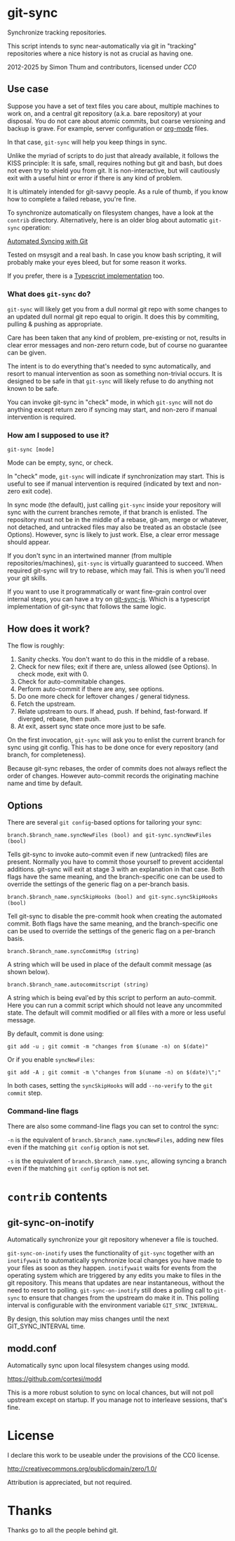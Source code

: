 # git-sync

Synchronize tracking repositories.

This script intends to sync near-automatically via git
in "tracking" repositories where a nice history is not
as crucial as having one.

2012-2025 by Simon Thum and contributors, licensed under _CC0_

## Use case

Suppose you have a set of text files you care about, multiple machines
to work on, and a central git repository (a.k.a. bare repository) at
your disposal. You do not care about atomic commits, but coarse
versioning and backup is grave. For example, server configuration or
[org-mode](http://orgmode.org) files.

In that case, `git-sync` will help you keep things in sync.

Unlike the myriad of scripts to do just that already available,
it follows the KISS principle: It is safe, small, requires nothing but
git and bash, but does not even try to shield you from git. It is
non-interactive, but will cautiously exit with a useful hint or error
if there is any kind of problem.

It is ultimately intended for git-savvy people. As a rule of thumb, if
you know how to complete a failed rebase, you're fine.

To synchronize automatically on filesystem changes, have a look at the
`contrib` directory. Alternatively, here is an older blog about automatic
`git-sync` operation:

[Automated Syncing with Git](https://worthe-it.co.za/programming/2016/08/13/automated-syncing-with-git.html)

Tested on msysgit and a real bash. In case you know bash scripting, it
will probably make your eyes bleed, but for some reason it works.

If you prefer, there is a [Typescript implementation](https://github.com/tiddly-gittly/git-sync-js) too.

### What does `git-sync` do?

`git-sync` will likely get you from a dull normal git repo with some
changes to an updated dull normal git repo equal to origin. It does
this by commiting, pulling & pushing as appropriate.

Care has been taken that any kind of problem, pre-existing or not,
results in clear error messages and non-zero return code, but of
course no guarantee can be given.

The intent is to do everything that's needed to sync
automatically, and resort to manual intervention as soon
as something non-trivial occurs. It is designed to be safe
in that `git-sync` will likely refuse to do anything not known to
be safe.

You can invoke git-sync in "check" mode, in which `git-sync` will not do
anything except return zero if syncing may start, and non-zero if
manual intervention is required.

### How am I supposed to use it?

    git-sync [mode]

Mode can be empty, sync, or check.

In "check" mode, `git-sync` will indicate if synchronization may start. This is useful
to see if manual intervention is required (indicated by text and
non-zero exit code).

In sync mode (the default), just calling `git-sync` inside your
repository will sync with the current branches remote, if that
branch is enlisted.  The repository must not be in the middle of a
rebase, git-am, merge or whatever, not detached, and untracked files
may also be treated as an obstacle (see Options). However, sync is
likely to just work. Else, a clear error message should appear.

If you don't sync in an intertwined manner (from multiple
repositories/machines), `git-sync` is virtually guaranteed to succeed.
When required git-sync will try to rebase, which may fail. This is
when you'll need your git skills.

If you want to use it programmatically or want fine-grain control
over internal steps, you can have a try on [git-sync-js](https://github.com/tiddly-gittly/git-sync-js). Which is
a typescript implementation of git-sync that follows the same logic.

## How does it work?

The flow is roughly:

1. Sanity checks. You don't want to do this in the middle of a rebase.
2. Check for new files; exit if there are, unless allowed (see Options). In check mode, exit with 0.
3. Check for auto-commitable changes.
4. Perform auto-commit if there are any, see options.
5. Do one more check for leftover changes / general tidyness.
6. Fetch the upstream.
7. Relate upstream to ours. If ahead, push. If behind, fast-forward. If diverged, rebase, then push.
6. At exit, assert sync state once more just to be safe.

On the first invocation, `git-sync` will ask you to enlist the
current branch for sync using git config. This has to be done once for
every repository (and branch, for completeness).

Because git-sync rebases, the order of commits does not always reflect
the order of changes. However auto-commit records the originating machine
name and time by default.

## Options

There are several `git config`-based options for tailoring your sync:

    branch.$branch_name.syncNewFiles (bool) and git-sync.syncNewFiles (bool)

Tells git-sync to invoke auto-commit even if new (untracked) files are
present. Normally you have to commit those yourself to prevent accidental
additions. git-sync will exit at stage 3 with an explanation in that case. Both
flags have the same meaning, and the branch-specific one can be used to override
the settings of the generic flag on a per-branch basis.

    branch.$branch_name.syncSkipHooks (bool) and git-sync.syncSkipHooks (bool)

Tell git-sync to disable the pre-commit hook when creating the automated
commit. Both flags have the same meaning, and the branch-specific one can be
used to override the settings of the generic flag on a per-branch basis.

    branch.$branch_name.syncCommitMsg (string)

A string which will be used in place of the default commit message (as shown
below).

    branch.$branch_name.autocommitscript (string)

A string which is being eval'ed by this script to perform an
auto-commit. Here you can run a commit script which should not
leave any uncommited state. The default will commit modified or
all files with a more or less useful message.

By default, commit is done using:

    git add -u ; git commit -m "changes from $(uname -n) on $(date)"

Or if you enable `syncNewFiles`:

    git add -A ; git commit -m \"changes from $(uname -n) on $(date)\";"

In both cases, setting the `syncSkipHooks` will add `--no-verify` to the `git
commit` step.

### Command-line flags

There are also some command-line flags you can set to control the sync:

`-n` is the equivalent of `branch.$branch_name.syncNewFiles`, adding new files
even if the matching `git config` option is not set.

`-s` is the equivalent of `branch.$branch_name.sync`, allowing syncing a branch
even if the matching `git config` option is not set.

# `contrib` contents

## git-sync-on-inotify

Automatically synchronize your git repository whenever a file is touched.

`git-sync-on-inotify` uses the functionality of `git-sync` together with an
`inotifywait` to automatically synchronize local changes you have made to your
files as soon as they happen. `inotifywait` waits for events from the operating
system which are triggered by any edits you make to files in the git repository.
This means that updates are near instantaneous, without the need to resort to
polling. `git-sync-on-inotify` still does a polling call to `git-sync` to ensure that changes from the upstream do make it in. This polling interval is configurable with the environment variable `GIT_SYNC_INTERVAL`.

By design, this solution may miss changes until the next
GIT_SYNC_INTERVAL time.

## modd.conf

Automatically sync upon local filesystem changes using modd.

https://github.com/cortesi/modd

This is a more robust solution to sync on local chances, but will not
poll upstream except on startup. If you manage not to interleave
sessions, that's fine.

# License

I declare this work to be useable under the provisions of the CC0 license.

http://creativecommons.org/publicdomain/zero/1.0/

Attribution is appreciated, but not required.

# Thanks

Thanks go to all the people behind git.
